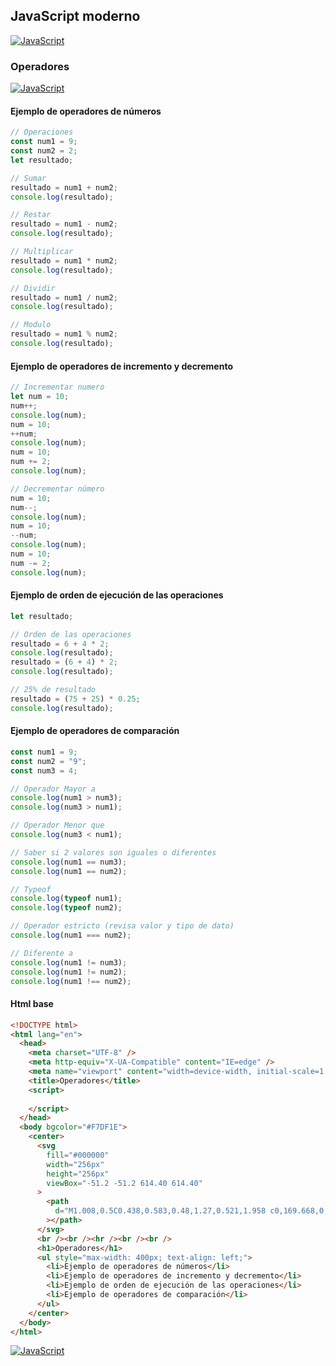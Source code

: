## JavaScript moderno
[![JavaScript](https://img.shields.io/badge/JavaScript-F7DF1E?style=for-the-badge&logo=javascript&logoColor=white&labelColor=101010)](https://github.com/Alberto-mt/JavaScript_JQuery/blob/main/JavaScript/Apuntes/index.md)

### Operadores
[![JavaScript](https://img.shields.io/badge/Operadores-44c04c?style=for-the-badge&logo=javascript&logoColor=white&labelColor=101010)](https://github.com/Alberto-mt/JavaScript_JQuery/blob/main/JavaScript/Apuntes/categories/Operadores.md)

#### Ejemplo de operadores de números
```js
// Operaciones
const num1 = 9;
const num2 = 2;
let resultado;

// Sumar
resultado = num1 + num2;
console.log(resultado);

// Restar
resultado = num1 - num2;
console.log(resultado);

// Multiplicar
resultado = num1 * num2;
console.log(resultado);

// Dividir
resultado = num1 / num2;
console.log(resultado);

// Modulo
resultado = num1 % num2;
console.log(resultado);
```

#### Ejemplo de operadores de incremento y decremento
```js
// Incrementar numero
let num = 10;
num++;
console.log(num);
num = 10;
++num;
console.log(num);
num = 10;
num += 2;
console.log(num);

// Decrementar número
num = 10;
num--;
console.log(num);
num = 10;
--num;
console.log(num);
num = 10;
num -= 2;
console.log(num);
```

#### Ejemplo de orden de ejecución de las operaciones
```js
let resultado;

// Orden de las operaciones
resultado = 6 + 4 * 2;
console.log(resultado);
resultado = (6 + 4) * 2;
console.log(resultado);

// 25% de resultado
resultado = (75 + 25) * 0.25;
console.log(resultado);
```
#### Ejemplo de operadores de comparación
```js
const num1 = 9;
const num2 = "9";
const num3 = 4;

// Operador Mayor a
console.log(num1 > num3);
console.log(num3 > num1);

// Operador Menor que
console.log(num3 < num1);

// Saber si 2 valores son iguales o diferentes
console.log(num1 == num3);
console.log(num1 == num2);

// Typeof
console.log(typeof num1);
console.log(typeof num2);

// Operador estricto (revisa valor y tipo de dato)
console.log(num1 === num2);

// Diferente a
console.log(num1 != num3);
console.log(num1 != num2);
console.log(num1 !== num2);
```

#### Html base
```html
<!DOCTYPE html>
<html lang="en">
  <head>
    <meta charset="UTF-8" />
    <meta http-equiv="X-UA-Compatible" content="IE=edge" />
    <meta name="viewport" content="width=device-width, initial-scale=1.0" />
    <title>Operadores</title>
    <script>
      
    </script>
  </head>
  <body bgcolor="#F7DF1E">
    <center>
      <svg
        fill="#000000"
        width="256px"
        height="256px"
        viewBox="-51.2 -51.2 614.40 614.40"
      >
        <path
          d="M1.008,0.5C0.438,0.583,0.48,1.27,0.521,1.958 c0,169.668,0,339.31,0,508.974c169.364,1.135,340.808,0.162,510.979,0.486c0-170.309,0-340.61,0-510.918 C341.342,0.5,171.167,0.5,1.008,0.5z M259.893,452.167c-11.822,11.919-30.478,18.938-53.429,18.938 c-37.643,0-58.543-18.34-71.884-43.711c12.842-8.2,25.966-16.122,39.344-23.795c5.456,15.262,23.886,32.42,44.683,21.857 c13.183-6.699,11.661-27.01,11.661-49.054c0-45.773,0-98.578,0-139.872c-0.042-0.688-0.083-1.375,0.482-1.458 c15.707,0,31.413,0,47.116,0c0,36.788,0,78.402,0,117.529C277.866,395.199,280.91,430.988,259.893,452.167z M470.696,409.917 c-2.674,39.884-35.243,61.063-79.17,61.188c-43.062,0.124-70.624-19.013-87.433-48.567c12.085-8.317,25.778-15.017,38.375-22.822 c10.08,15.761,27.537,30.91,53.429,28.652c16.131-1.406,34.856-14.555,24.285-34.482c-5.127-9.66-17.516-14.567-28.656-19.425 c-35.352-15.424-76.828-29.571-72.861-84.992c1.327-18.514,9.852-31.525,20.889-40.796c11.311-9.5,26.46-15.867,46.629-16.511 c36.629-1.173,56.723,15.12,70.429,37.884c-11.664,8.891-24.514,16.608-37.401,24.281c-4.229-12.995-24.644-25.658-41.772-17.969 c-7.789,3.493-14.788,13.761-10.684,26.224c3.66,11.115,18.589,17.199,30.599,22.344 C433.706,340.486,474.331,355.693,470.696,409.917z"
        ></path>
      </svg>
      <br /><br /><hr /><br /><br />
      <h1>Operadores</h1>
      <ul style="max-width: 400px; text-align: left;">
        <li>Ejemplo de operadores de números</li>
        <li>Ejemplo de operadores de incremento y decremento</li>
        <li>Ejemplo de orden de ejecución de las operaciones</li>
        <li>Ejemplo de operadores de comparación</li>
      </ul>
    </center>
  </body>
</html>
```

[![JavaScript](https://img.shields.io/badge/Operadores-44c04c?style=for-the-badge&label=&#9650;&logoColor=white&labelColor=101010)](https://github.com/Alberto-mt/JavaScript_JQuery/blob/main/JavaScript/Apuntes/categories/Operadores.md)
